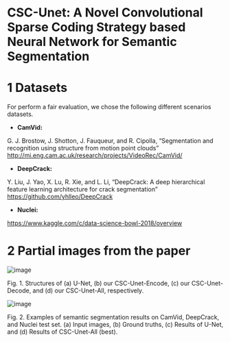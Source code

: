 # CSC-Unet: A Novel Convolutional Sparse Coding Strategy based Neural Network for Semantic Segmentation


# 1 Datasets

For perform a fair evaluation, we chose the following different scenarios datasets.

- **CamVid:**

G. J. Brostow, J. Shotton, J. Fauqueur, and R. Cipolla,  “Segmentation and recognition using structure from motion point clouds” 
http://mi.eng.cam.ac.uk/research/projects/VideoRec/CamVid/

- **DeepCrack:**  

Y. Liu, J. Yao, X. Lu, R. Xie, and L. Li,  “DeepCrack: A deep hierarchical feature learning architecture for crack segmentation” 
https://github.com/yhlleo/DeepCrack

- **Nuclei:** 

https://www.kaggle.com/c/data-science-bowl-2018/overview  

# 2 Partial images from the paper

![image](https://user-images.githubusercontent.com/32182817/127757796-d735c534-adf1-416a-af19-94e69a903a93.png)

Fig. 1.  Structures of (a) U-Net, (b) our CSC-Unet-Encode, (c) our CSC-Unet-Decode, and (d) our CSC-Unet-All, respectively.

![image](https://user-images.githubusercontent.com/32182817/127757650-35238581-8138-428e-b77f-6d7924e63cb8.png)

Fig. 2.  Examples of semantic segmentation results on CamVid, DeepCrack, and Nuclei test set. (a) Input images, (b) Ground truths, (c) Results of U-Net, and (d) Results of CSC-Unet-All (best).
